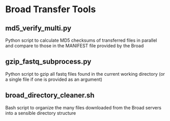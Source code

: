 # Broad Transfer Tools

## md5_verify_multi.py  
Python script to calculate MD5 checksums of transferred files in parallel and compare to those in the MANIFEST file provided by the Broad  
  
## gzip_fastq_subprocess.py  
Python script to gzip all fastq files found in the current working directory (or a single file if one is provided as an argument)  
  
## broad_directory_cleaner.sh
Bash script to organize the many files downloaded from the Broad servers into a sensible directory structure  


